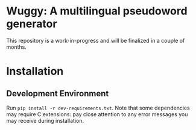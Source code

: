 # Wuggy: A multilingual pseudoword generator

This repository is a work-in-progress and will be finalized in a couple of months.

# Installation

## Development Environment

Run `pip install -r dev-requirements.txt`. Note that some dependencies may require C extensions: pay close attention to any error messages you may receive during installation.
